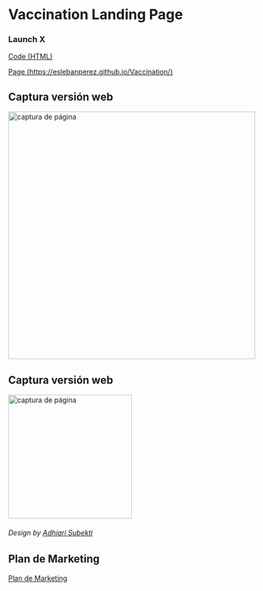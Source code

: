 # Vaccination Landing Page

### Launch X

[Code (HTML)](https://github.com/EslebanPerez/Landing-page-Vacunaci-n/blob/main/index.html)

[Page (https://eslebanperez.github.io/Vaccination/)](https://eslebanperez.github.io/Vaccination/)

## Captura versión web

<img src="./Capturas/Captura_final.jpeg" alt="captura de página" width="500px">
<br>

## Captura versión web

<img src="./Capturas/Captura_final_mobile.jpeg" alt="captura de página" width="250px">
<br>

###### Design by [Adhiari Subekti](https://dribbble.com/Adhiari_is)

## Plan de Marketing
[Plan de Marketing](https://github.com/EslebanPerez/Vaccination/blob/main/Plan%20de%20marketing/Plan%20de%20marketing.pdf)
